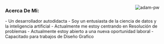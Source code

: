 <p><img align="right" src="https://github.com/Adam-pw/Adam-pw/blob/main/animation_500_kxa883sd.gif" alt="adam-pw" /></p>

<h3 align="left"> 
  Acerca De Mi:
</h3>

<p> 
- Un desarrollador autodidacta
- Soy un entusiasta de la ciencia de datos y la inteligencia artificial
- Actualmente me estoy centrando en Resolución de problemas
- Actualmente estoy abierto a una nueva oportunidad laboral
- Capacitado para trabajos de Diseño Grafico

</p>



<!--- Contacto--->


<!--- Habilidades --->

<!-- Sistema Operativo -->

<!--- Lenguajes --->

<!-- Front End ---> 

<!-- Base de Datos --->

<!--- flameword ---> 

<!--- Herramientas --> 


<!---- Diseño ----> 



